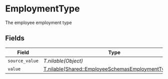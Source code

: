# EmploymentType

The employee employment type


## Fields

| Field                                                                                                              | Type                                                                                                               | Required                                                                                                           | Description                                                                                                        |
| ------------------------------------------------------------------------------------------------------------------ | ------------------------------------------------------------------------------------------------------------------ | ------------------------------------------------------------------------------------------------------------------ | ------------------------------------------------------------------------------------------------------------------ |
| `source_value`                                                                                                     | *T.nilable(Object)*                                                                                                | :heavy_minus_sign:                                                                                                 | N/A                                                                                                                |
| `value`                                                                                                            | [T.nilable(Shared::EmployeeSchemasEmploymentTypeValue)](../../models/shared/employeeschemasemploymenttypevalue.md) | :heavy_minus_sign:                                                                                                 | N/A                                                                                                                |